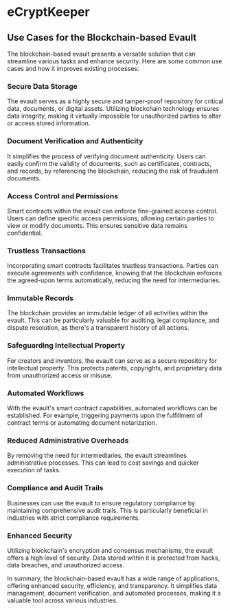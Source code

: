 # eCryptKeeper
## Use Cases for the Blockchain-based Evault

The blockchain-based evault presents a versatile solution that can streamline various tasks and enhance security. Here are some common use cases and how it improves existing processes:

### **Secure Data Storage**

The evault serves as a highly secure and tamper-proof repository for critical data, documents, or digital assets. Utilizing blockchain technology ensures data integrity, making it virtually impossible for unauthorized parties to alter or access stored information.

### **Document Verification and Authenticity**

It simplifies the process of verifying document authenticity. Users can easily confirm the validity of documents, such as certificates, contracts, and records, by referencing the blockchain, reducing the risk of fraudulent documents.

### **Access Control and Permissions**

Smart contracts within the evault can enforce fine-grained access control. Users can define specific access permissions, allowing certain parties to view or modify documents. This ensures sensitive data remains confidential.

### **Trustless Transactions**

Incorporating smart contracts facilitates trustless transactions. Parties can execute agreements with confidence, knowing that the blockchain enforces the agreed-upon terms automatically, reducing the need for intermediaries.

### **Immutable Records**

The blockchain provides an immutable ledger of all activities within the evault. This can be particularly valuable for auditing, legal compliance, and dispute resolution, as there's a transparent history of all actions.

### **Safeguarding Intellectual Property**

For creators and inventors, the evault can serve as a secure repository for intellectual property. This protects patents, copyrights, and proprietary data from unauthorized access or misuse.

### **Automated Workflows**

With the evault's smart contract capabilities, automated workflows can be established. For example, triggering payments upon the fulfillment of contract terms or automating document notarization.

### **Reduced Administrative Overheads**

By removing the need for intermediaries, the evault streamlines administrative processes. This can lead to cost savings and quicker execution of tasks.

### **Compliance and Audit Trails**

Businesses can use the evault to ensure regulatory compliance by maintaining comprehensive audit trails. This is particularly beneficial in industries with strict compliance requirements.

### **Enhanced Security**

Utilizing blockchain's encryption and consensus mechanisms, the evault offers a high level of security. Data stored within it is protected from hacks, data breaches, and unauthorized access.

In summary, the blockchain-based evault has a wide range of applications, offering enhanced security, efficiency, and transparency. It simplifies data management, document verification, and automated processes, making it a valuable tool across various industries.
